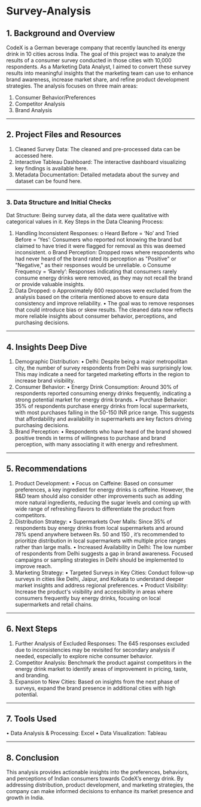 # Survey-Analysis
## 1.	Background and Overview
CodeX is a German beverage company that recently launched its energy drink in 10 cities across India. The goal of this project was to analyze the results of a consumer survey conducted in those cities with 10,000 respondents. As a Marketing Data Analyst, I aimed to convert these survey results into meaningful insights that the marketing team can use to enhance brand awareness, increase market share, and refine product development strategies.
The analysis focuses on three main areas:
1.	Consumer Behavior/Preferences
2.	Competitor Analysis
3.	Brand Analysis
________________________________________
## 2.	Project Files and Resources
1.	Cleaned Survey Data: The cleaned and pre-processed data can be accessed here.
2.	Interactive Tableau Dashboard: The interactive dashboard visualizing key findings is available here.
3.	Metadata Documentation: Detailed metadata about the survey and dataset can be found here.
________________________________________
### 3.	Data Structure and Initial Checks
Dat Structure: Being survey data, all the data were qualitative with categorical values in it.
Key Steps in the Data Cleaning Process:
1.	Handling Inconsistent Responses:
o	Heard Before = ‘No’ and Tried Before = ‘Yes’: Consumers who reported not knowing the brand but claimed to have tried it were flagged for removal as this was deemed inconsistent.
o	Brand Perception: Dropped rows where respondents who had never heard of the brand rated its perception as "Positive" or "Negative," as their responses would be unreliable.
o	Consume Frequency = ‘Rarely’: Responses indicating that consumers rarely consume energy drinks were removed, as they may not recall the brand or provide valuable insights.
2.	Data Dropped:
o	Approximately 600 responses were excluded from the analysis based on the criteria mentioned above to ensure data consistency and improve reliability.
•	The goal was to remove responses that could introduce bias or skew results. The cleaned data now reflects more reliable insights about consumer behavior, perceptions, and purchasing decisions.
________________________________________
## 4. Insights Deep Dive
1. Demographic Distribution:
•	Delhi: Despite being a major metropolitan city, the number of survey respondents from Delhi was surprisingly low. This may indicate a need for targeted marketing efforts in the region to increase brand visibility.
2. Consumer Behavior:
•	Energy Drink Consumption: Around 30% of respondents reported consuming energy drinks frequently, indicating a strong potential market for energy drink brands.
•	Purchase Behavior: 35% of respondents purchase energy drinks from local supermarkets, with most purchases falling in the 50-150 INR price range. This suggests that affordability and availability in supermarkets are key factors driving purchasing decisions.
3. Brand Perception:
•	Respondents who have heard of the brand showed positive trends in terms of willingness to purchase and brand perception, with many associating it with energy and refreshment.
________________________________________
## 5. Recommendations
1. Product Development:
•	Focus on Caffeine: Based on consumer preferences, a key ingredient for energy drinks is caffeine. However, the R&D team should also consider other improvements such as adding more natural ingredients, reducing the sugar levels and coming up with wide range of refreshing flavors to differentiate the product from competitors.
2. Distribution Strategy:
•	Supermarkets Over Malls: Since 35% of respondents buy energy drinks from local supermarkets and around 78% spend anywhere between Rs. 50 and 150 , it’s recommended to prioritize distribution in local supermarkets with multiple price ranges rather than large malls.
•	Increased Availability in Delhi: The low number of respondents from Delhi suggests a gap in brand awareness. Focused campaigns or sampling strategies in Delhi should be implemented to improve reach.
3. Marketing Strategy:
•	Targeted Surveys in Key Cities: Conduct follow-up surveys in cities like Delhi, Jaipur, and Kolkata to understand deeper market insights and address regional preferences.
•	Product Visibility: Increase the product's visibility and accessibility in areas where consumers frequently buy energy drinks, focusing on local supermarkets and retail chains.
________________________________________
## 6.	Next Steps
1.	Further Analysis of Excluded Responses: The 645 responses excluded due to inconsistencies may be revisited for secondary analysis if needed, especially to explore niche consumer behavior.
2.	Competitor Analysis: Benchmark the product against competitors in the energy drink market to identify areas of improvement in pricing, taste, and branding.
3.	Expansion to New Cities: Based on insights from the next phase of surveys, expand the brand presence in additional cities with high potential.
________________________________________
## 7.	Tools Used
•	Data Analysis & Processing: Excel
•	Data Visualization: Tableau
________________________________________
## 8.	Conclusion
This analysis provides actionable insights into the preferences, behaviors, and perceptions of Indian consumers towards CodeX’s energy drink. By addressing distribution, product development, and marketing strategies, the company can make informed decisions to enhance its market presence and growth in India.

